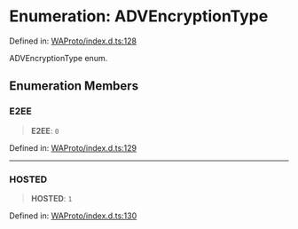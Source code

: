 # Enumeration: ADVEncryptionType

Defined in: [WAProto/index.d.ts:128](https://github.com/Fokusdotid/bail/blob/fcd0cec6f26de1fb545eb2e03fa5c63fbad99d3d/WAProto/index.d.ts#L128)

ADVEncryptionType enum.

## Enumeration Members

### E2EE

> **E2EE**: `0`

Defined in: [WAProto/index.d.ts:129](https://github.com/Fokusdotid/bail/blob/fcd0cec6f26de1fb545eb2e03fa5c63fbad99d3d/WAProto/index.d.ts#L129)

***

### HOSTED

> **HOSTED**: `1`

Defined in: [WAProto/index.d.ts:130](https://github.com/Fokusdotid/bail/blob/fcd0cec6f26de1fb545eb2e03fa5c63fbad99d3d/WAProto/index.d.ts#L130)
